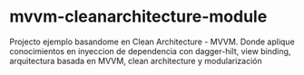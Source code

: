 # mvvm-cleanarchitecture-module
Projecto ejemplo basandome en Clean Architecture - MVVM. Donde aplique conocimientos en inyeccion de dependencia con dagger-hilt, view binding, arquitectura basada en MVVM, clean architecture y modularización
